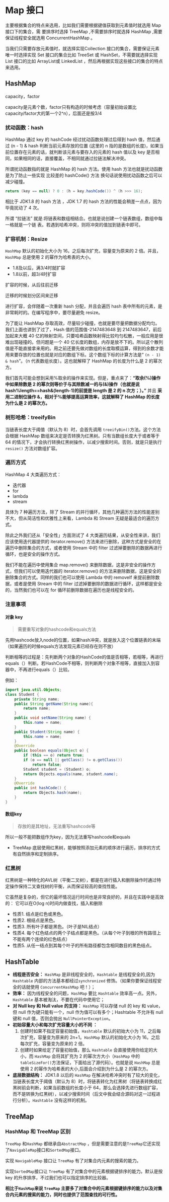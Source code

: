 # Map 接口

主要根据集合的特点来选用，比如我们需要根据键值获取到元素值时就选用 Map 接口下的集合，需 要排序时选择 TreeMap ,不需要排序时就选择 HashMap ,需要保证线程安全就选用 ConcurrentHashMap 。

当我们只需要存放元素值时，就选择实现Collection 接口的集合，需要保证元素唯一时选择实现 Set 接口的集合比如 TreeSet 或 HashSet，不需要就选择实现 List 接口的比如 ArrayList或 LinkedList ，然后再根据实现这些接口的集合的特点来选用。

## HashMap


capacity，factor

capacity是元素个数，factor只有构造的时候考虑（容量初始设置比capacity/factor大的第一个2^n），后面还是按3/4

### 扰动函数：hash

HashMap 通过 key 的 hashCode 经过扰动函数处理过后得到 hash 值，然后通过 (n - 1) & hash 判断当前元素存放的位置 (这里的 n 指的是数组的⻓度)，如果当前位置存在元素的话，就判断该元素与要存入的元素的 hash 值以及 key 是否相同，如果相同的话，直接覆盖，不相同就通过拉链法解决冲突。

所谓扰动函数指的就是 HashMap 的 hash 方法。使用 hash 方法也就是扰动函数是为了防止一些实现 比较差的 hashCode() 方法 换句话说使用扰动函数之后可以减少碰撞。

```java
return (key == null) ? 0 : (h = key.hashCode()) ^ (h >>> 16);
```

相比于 JDK1.8 的 hash 方法 ，JDK 1.7 的 hash 方法的性能会稍差一点点，因为毕竟扰动了 4 次。

所谓 “拉链法” 就是:将链表和数组相结合。也就是说创建一个链表数组，数组中每一格就是一个链 表。若遇到哈希冲突，则将冲突的值加到链表中即可。

### 扩容机制：Resize

`HashMap` 默认的初始化大小为 16。之后每次扩充，容量变为原来的 2 倍。并且， `HashMap` 总是使用 2 的幂作为哈希表的大小。

- 1.8及以后，满3/4时就扩容
- 1.8以前，超3/4时扩容

扩容的时候，从后往前迁移

迁移的时候划分区间来迁移

进行扩容，会伴随着一次重新 hash 分配，并且会遍历 hash 表中所有的元素，是非常耗时的。在编写程序中，要尽量避免 resize。

为了能让 HashMap 存取高效，尽量较少碰撞，也就是要尽量把数据分配均匀。我们上面也讲到了过了，Hash 值的范围值-2147483648 到 2147483647，前后加起来大概 40 亿的映射空间，只要哈希函数映射得比较均匀松散，一般应用是很难出现碰撞的。但问题是一个 40 亿长度的数组，内存是放不下的。所以这个散列值是不能直接拿来用的。用之前还要先做对数组的长度取模运算，得到的余数才能用来要存放的位置也就是对应的数组下标。这个数组下标的计算方法是“ `(n - 1) & hash`”。（n 代表数组长度）。这也就解释了 HashMap 的长度为什么是 2 的幂次方。

我们首先可能会想到采用%取余的操作来实现。但是，重点来了：**“取余(%)操作中如果除数是 2 的幂次则等价于与其除数减一的与(&)操作（也就是说 hash%length==hash&(length-1)的前提是 length 是 2 的 n 次方；）。”** 并且 **采用二进制位操作 &，相对于%能够提高运算效率，这就解释了 HashMap 的长度为什么是 2 的幂次方。**

### 树形哈希：treeifyBin

当链表长度大于阈值（默认为 8）时，会首先调用 `treeifyBin()`方法。这个方法会根据 HashMap 数组来决定是否转换为红黑树。只有当数组长度大于或者等于 64 的情况下，才会执行转换红黑树操作，以减少搜索时间。否则，就是只是执行 `resize()` 方法对数组扩容。

### 遍历方式

 HashMap 4 大类遍历方式：
 - 迭代器
 - for
 - lambda
 - stream

 具体为 7 种遍历方法，除了 Stream 的并行循环，其他几种遍历方法的性能差别不大，但从简洁性和优雅性上来看，Lambda 和 Stream 无疑是最适合的遍历方式。

 除此之外我们还从「安全性」方面测试了 4 大类遍历结果，从安全性来讲，我们应该使用迭代器提供的 iterator.remove() 方法来进行删除，这种方式是安全的在遍历中删除集合的方式，或者使用 Stream 中的 filter 过滤掉要删除的数据再进行循环，也是安全的操作方式。

 我们不能在遍历中使用集合 map.remove() 来删除数据，这是非安全的操作方式，但我们可以使用迭代器的 iterator.remove() 的方法来删除数据，这是安全的删除集合的方式。同样的我们也可以使用 Lambda 中的 removeIf 来提前删除数据，或者是使用 Stream 中的 filter 过滤掉要删除的数据进行循环，这样都是安全的，当然我们也可以在 for 循环前删除数据在遍历也是线程安全的。

### 注意事项

#### 对象 key

> 需要重写对象的hashcode和equals方法

先用hashcode放入node的位置，如果hash冲突，就是放入这个位置链表的末端（如果遍历的时候equals方法发现元素已经存在则不放）

判断相等的过程是：先判断两个对象的HashCode的值是否相等，若相等，再进行equals（）判断。若HashCode不相等，则判断两个对象不相等，直接加入到容器中，不再进行equals（）比较。

例如：

```java
import java.util.Objects;
class Student {
    private String name;
    public String getName(String name){
        return name;
    }
    public void setName(String name) {
        this.name = name;
    }
    public Student(String name) {
        this.name = name;
    }
    @Override
    public boolean equals(Object o) {
        if (this == o) return true;
        if (o == null || getClass() != o.getClass()) 
            return false;
        Student student = (Student) o;
        return Objects.equals(name, student.name);
    }
    @Override
    public int hashCode() {
        return Objects.hash(name);
    }
}
```

#### 数组key

> 存放的是其地址，无法重写hashcode等

所以一般不能把数组作为key，因为无法重写hashcode和equals

- TreeMap 底层使用红黑树，能够按照添加元素的顺序进行遍历，排序的方式有自然排序和定制排序。

### 红黑树

红黑树是一种特化的AVL树（平衡二叉树），都是在进行插入和删除操作时通过特定操作保持二叉查找树的平衡，从而保证较高的查找性能。 

它虽然是复杂的，但它的最坏情况运行时间也是非常良好的，并且在实践中是高效的： 它可以在O(log n)时间内做查找，插入和删除

- 性质1. 结点是红色或黑色。
- 性质2. 根结点是黑色。
- 性质3. 所有叶子都是黑色。（叶子是NIL结点）
- 性质4. 每个红色结点的两个子结点都是黑色。（从每个叶子到根的所有路径上不能有两个连续的红色结点）
- 性质5. 从任一结点到其每个叶子的所有路径都包含相同数目的黑色结点。

## HashTable

- **线程是否安全：** `HashMap` 是非线程安全的，`Hashtable` 是线程安全的,因为 `Hashtable` 内部的方法基本都经过`synchronized` 修饰。（如果你要保证线程安全的话就使用 `ConcurrentHashMap` 吧！）；
- **效率：** 因为线程安全的问题，`HashMap` 要比 `Hashtable` 效率高一点。另外，`Hashtable` 基本被淘汰，不要在代码中使用它；
- **对 Null key 和 Null value 的支持：** `HashMap` 可以存储 null 的 key 和 value，但 null 作为键只能有一个，null 作为值可以有多个；Hashtable 不允许有 null 键和 null 值，否则会抛出 `NullPointerException`。
- **初始容量大小和每次扩充容量大小的不同 ：** 
  1. 创建时如果不指定容量初始值，`Hashtable` 默认的初始大小为 11，之后每次扩充，容量变为原来的 2n+1。`HashMap` 默认的初始化大小为 16。之后每次扩充，容量变为原来的 2 倍。
  2. 创建时如果给定了容量初始值，那么 `Hashtable` 会直接使用你给定的大小，而 `HashMap` 会将其扩充为 2 的幂次方大小（`HashMap` 中的`tableSizeFor()`方法保证，下面给出了源代码）。也就是说 `HashMap` 总是使用 2 的幂作为哈希表的大小,后面会介绍到为什么是 2 的幂次方。
- **底层数据结构：** JDK1.8 以后的 `HashMap` 在解决哈希冲突时有了较大的变化，当链表长度大于阈值（默认为 8）时，将链表转化为红黑树（将链表转换成红黑树前会判断，如果当前数组的长度小于 64，那么会选择先进行数组扩容，而不是转换为红黑树），以减少搜索时间（后文中我会结合源码对这一过程进行分析）。`Hashtable` 没有这样的机制。

## TreeMap

### HashMap 和 TreeMap 区别

`TreeMap` 和`HashMap` 都继承自`AbstractMap` ，但是需要注意的是`TreeMap`它还实现了`NavigableMap`接口和`SortedMap`接口。

实现 `NavigableMap` 接口让 `TreeMap` 有了对集合内元素的搜索的能力。

实现`SortedMap`接口让 `TreeMap` 有了对集合中的元素根据键排序的能力。默认是按 key 的升序排序，不过我们也可以指定排序的比较器。

**相比于`HashMap`来说 `TreeMap` 主要多了对集合中的元素根据键排序的能力以及对集合内元素的搜索的能力，同时也提供了范围查找的可行性。**

